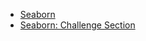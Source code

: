- [Seaborn](https://github.com/achannaung/Data_Analysis/tree/main/Seaborn/14%20Seaborn)
- [Seaborn: Challenge Section](https://github.com/achannaung/Data_Analysis/tree/main/Seaborn/15%20Challenge%20Section%20-%20Seaborn)
